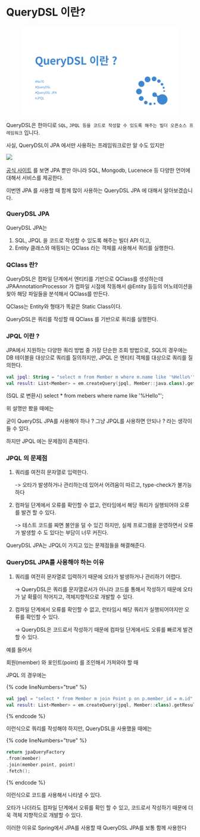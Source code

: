 # QueryDSL 이란?

<figure><img src="../.gitbook/assets/image (1) (1) (1) (1).png" alt=""><figcaption></figcaption></figure>

QueryDSL은 한마디로 `SQL`, `JPQL 등을 코드로 작성할 수 있도록 해주는 빌더 오픈소스 프레임워크` 입니다.

사실, QueryDSL이 JPA 에서만 사용하는 프레임워크로만 알 수도 있지만



![](https://velog.velcdn.com/images/soyeon207/post/d8761b97-1932-4888-8c92-ff3c411851c8/image.png)

[공식 사이트](http://querydsl.com/) 를 보면 JPA 뿐만 아니라 SQL, Mongodb, Lucenece 등 다양한 언어에 대해서 서비스를 제공한다.

이번엔 JPA 를 사용할 때 함께 많이 사용하는 QueryDSL JPA 에 대해서 알아보겠습니다.



### QueryDSL JPA

QueryDSL JPA는

1. SQL, JPQL 을 코드로 작성할 수 있도록 해주는 빌더 API 이고,
2. Entity 클래스와 매핑되는 QClass 라는 객체를 사용해서 쿼리를 실행한다.



### QClass 란?

QueryDSL은 컴파일 단계에서 엔티티를 기반으로 QClass를 생성하는데 JPAAnnotationProcessor 가 컴파일 시점에 작동해서 @Entity 등등의 어노테이션을 찾아 해당 파일들을 분석해서 QClass를 만든다.



QClass는 Entity와 형태가 똑같은 Static Class이다.

QueryDSL은 쿼리를 작성할 때 QClass 를 기반으로 쿼리를 실행한다.



### JPQL 이란 ?

JPA에서 지원하는 다양한 쿼리 방법 중 가장 단순한 조회 방법으로, SQL의 경우에는 DB 테이블을 대상으로 쿼리를 질의하지만, JPQL 은 엔티티 객체를 대상으로 쿼리를 질의한다.

```kotlin
val jpql: String = "select m from Member m where m.name like '%Hello%'";
val result: List<Member> = em.createQuery(jpql, Member::java.class).getResultList()
```

(SQL 로 변환시) select \* from mebers where name like '%Hello"';



위 설명만 봤을 때에는

굳이 QueryDSL JPA를 사용해야 하나 ? 그냥 JPQL를 사용하면 안되나 ? 라는 생각이 들 수 있다.

하지만 JPQL 에는 문제점이 존재한다.



### JPQL 의 문제점

1.  쿼리를 여전히 문자열로 입력한다.

    \-> 오타가 발생하거나 관리하는데 있어서 어려움이 따르고, type-check가 불가능하다
2.  컴파일 단계에서 오류를 확인할 수 없고, 런타임에서 해당 쿼리가 실행되어야 오류를 발견 할 수 있다.

    \-> 테스트 코드를 짜면 불안을 덜 수 있긴 하지만, 실제 프로그램을 운영하면서 오류가 발생할 수 도 있다는 부담이 너무 커진다.

QueryDSL JPA는 JPQL이 가지고 있는 문제점들을 해결해준다.



### QueryDSL JPA를 사용해야 하는 이유

1.  쿼리를 여전히 문자열로 입력하기 때문에 오타가 발생하거나 관리하기 어렵다.

    \-> QueryDSL은 쿼리를 문자열로서가 아니라 코드를 통해서 작성하기 때문에 오타가 날 확률이 적어지고, 객체지향적으로 개발할 수 있다.
2.  컴파일 단계에서 오류를 확인할 수 없고, 런타임시 해당 쿼리가 실행되어야지만 오류를 확인할 수 있다.

    \-> QueryDSL은 코드로서 작성하기 때문에 컴파일 단게에서도 오류를 빠르게 발견 할 수 있다.

예를 들어서

회원(member) 와 포인트(point) 를 조인해서 가져와야 할 때

JPQL 의 경우에는

{% code lineNumbers="true" %}
```kotlin
val jpql = "select * from Member m join Point p on p.member_id = m.id"
val result: List<Member> = em.createQuery(jpql, Member::class).getResultList()
```
{% endcode %}

이런식으로 쿼리를 작성해야 하지만, QueryDSL을 사용했을 때에는

{% code lineNumbers="true" %}
```kotlin
return jpaQueryFactory
.from(member)
.join(member.point, point)
.fetch();
```
{% endcode %}

이런식으로 코드를 사용해서 나타낼 수 있다.

오타가 나더라도 컴파일 단계에서 오류를 확인 할 수 있고, 코드로서 작성하기 때문에 더욱 객체 지향적으로 개발할 수 있다.

이러한 이유로 Spring에서 JPA를 사용할 때 QueryDSL JPA를 보통 함께 사용한다
